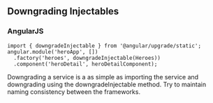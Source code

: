 ## Downgrading Injectables
### AngularJS

```
import { downgradeInjectable } from '@angular/upgrade/static';
angular.module('heroApp', [])
  .factory('heroes', downgradeInjectable(Heroes))
  .component('heroDetail', heroDetailComponent);
```

<aside class="notes">
Downgrading a service is a as simple as importing the service and downgrading using the downgradeInjectable method. Try to maintain naming consistency between the frameworks.
</aside>
